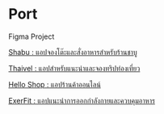 # Port
Figma Project
<p><a href= https://www.figma.com/proto/FZHwrYonjIH69m7aVCpZQg/susu?node-id=0-1058&node-type=canvas&t=CqzV4Rk5bQhKhZZ8-0&scaling=scale-down&content-scaling=fixed&page-id=0%3A1&starting-point-node-id=0%3A283&show-proto-sidebar=1> Shabu : แอปจองโต๊ะและสั่งอาหารสำหรับร้านชาบู </a></p>
<p><a href= https://www.figma.com/proto/iK148CB5lzBfI6Osn7DcN7/%E0%B8%A3%E0%B8%B0%E0%B8%9A%E0%B8%9A%E0%B8%97%E0%B9%88%E0%B8%AD%E0%B8%87%E0%B9%80%E0%B8%97%E0%B8%B5%E0%B9%88%E0%B8%A2%E0%B8%A7mobile?node-id=456-4853&t=y5aLwq643zSb77SG-0&scaling=scale-down&content-scaling=fixed&page-id=0%3A1&starting-point-node-id=1%3A41&show-proto-sidebar=1> Thaivel : แอปสำหรับแนะนำและจองทริปท่องเที่ยว </a></p>
<p><a href= https://www.figma.com/proto/CTeV2zyrrUrKxud6umP9bj/Hello-Shop?node-id=31-399&node-type=frame&t=fCkxDSLWwKOK6dme-0&scaling=scale-down&content-scaling=fixed&page-id=0%3A1&starting-point-node-id=22%3A202&show-proto-sidebar=1> Hello Shop : แอปร้านค้าออนไลน์ </a></p>
<p> <a href= https://www.figma.com/proto/oDSjFEjQWPpABpJL8EOfAj/ExerFit?node-id=100-756&t=I2MeYZSH6BsLHjG3-0&scaling=scale-down&content-scaling=fixed&page-id=0%3A1&starting-point-node-id=100%3A756> ExerFit : แอปแนะนำการออกกำลังกายและควบคุมอาหาร </a></p>
